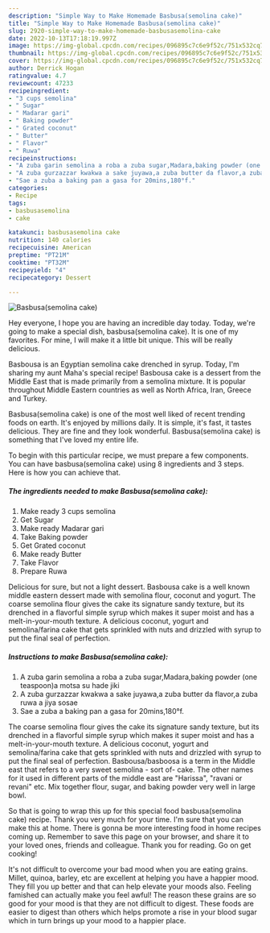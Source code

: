 ```yaml
---
description: "Simple Way to Make Homemade Basbusa(semolina cake)"
title: "Simple Way to Make Homemade Basbusa(semolina cake)"
slug: 2920-simple-way-to-make-homemade-basbusasemolina-cake
date: 2022-10-13T17:18:19.997Z
image: https://img-global.cpcdn.com/recipes/096895c7c6e9f52c/751x532cq70/basbusasemolina-cake-recipe-main-photo.jpg
thumbnail: https://img-global.cpcdn.com/recipes/096895c7c6e9f52c/751x532cq70/basbusasemolina-cake-recipe-main-photo.jpg
cover: https://img-global.cpcdn.com/recipes/096895c7c6e9f52c/751x532cq70/basbusasemolina-cake-recipe-main-photo.jpg
author: Derrick Hogan
ratingvalue: 4.7
reviewcount: 47233
recipeingredient:
- "3 cups semolina"
- " Sugar"
- " Madarar gari"
- " Baking powder"
- " Grated coconut"
- " Butter"
- " Flavor"
- " Ruwa"
recipeinstructions:
- "A zuba garin semolina a roba a zuba sugar,Madara,baking powder (one teaspoon)a motsa su hade jiki"
- "A zuba gurzazzar kwakwa a sake juyawa,a zuba butter da flavor,a zuba ruwa a jiya sosae"
- "Sae a zuba a baking pan a gasa for 20mins,180°f."
categories:
- Recipe
tags:
- basbusasemolina
- cake

katakunci: basbusasemolina cake 
nutrition: 140 calories
recipecuisine: American
preptime: "PT21M"
cooktime: "PT32M"
recipeyield: "4"
recipecategory: Dessert

---
```



![Basbusa(semolina cake)](https://img-global.cpcdn.com/recipes/096895c7c6e9f52c/751x532cq70/basbusasemolina-cake-recipe-main-photo.jpg)

Hey everyone, I hope you are having an incredible day today. Today, we're going to make a special dish, basbusa(semolina cake). It is one of my favorites. For mine, I will make it a little bit unique. This will be really delicious.

Basbousa is an Egyptian semolina cake drenched in syrup. Today, I&#39;m sharing my aunt Maha&#39;s special recipe! Basbousa cake is a dessert from the Middle East that is made primarily from a semolina mixture. It is popular throughout Middle Eastern countries as well as North Africa, Iran, Greece and Turkey.

Basbusa(semolina cake) is one of the most well liked of recent trending foods on earth. It's enjoyed by millions daily. It is simple, it's fast, it tastes delicious. They are fine and they look wonderful. Basbusa(semolina cake) is something that I've loved my entire life.


To begin with this particular recipe, we must prepare a few components. You can have basbusa(semolina cake) using 8 ingredients and 3 steps. Here is how you can achieve that.

<!--inarticleads1-->

##### The ingredients needed to make Basbusa(semolina cake):

1. Make ready 3 cups semolina
1. Get  Sugar
1. Make ready  Madarar gari
1. Take  Baking powder
1. Get  Grated coconut
1. Make ready  Butter
1. Take  Flavor
1. Prepare  Ruwa


Delicious for sure, but not a light dessert. Basbousa cake is a well known middle eastern dessert made with semolina flour, coconut and yogurt. The coarse semolina flour gives the cake its signature sandy texture, but its drenched in a flavorful simple syrup which makes it super moist and has a melt-in-your-mouth texture. A delicious coconut, yogurt and semolina/farina cake that gets sprinkled with nuts and drizzled with syrup to put the final seal of perfection. 

<!--inarticleads2-->

##### Instructions to make Basbusa(semolina cake):

1. A zuba garin semolina a roba a zuba sugar,Madara,baking powder (one teaspoon)a motsa su hade jiki
1. A zuba gurzazzar kwakwa a sake juyawa,a zuba butter da flavor,a zuba ruwa a jiya sosae
1. Sae a zuba a baking pan a gasa for 20mins,180°f.


The coarse semolina flour gives the cake its signature sandy texture, but its drenched in a flavorful simple syrup which makes it super moist and has a melt-in-your-mouth texture. A delicious coconut, yogurt and semolina/farina cake that gets sprinkled with nuts and drizzled with syrup to put the final seal of perfection. Basbousa/basboosa is a term in the Middle east that refers to a very sweet semolina - sort of- cake. The other names for it used in different parts of the middle east are &#34;Harissa&#34;, &#34;ravani or revani&#34; etc. Mix together flour, sugar, and baking powder very well in large bowl. 

So that is going to wrap this up for this special food basbusa(semolina cake) recipe. Thank you very much for your time. I'm sure that you can make this at home. There is gonna be more interesting food in home recipes coming up. Remember to save this page on your browser, and share it to your loved ones, friends and colleague. Thank you for reading. Go on get cooking!

It's not difficult to overcome your bad mood when you are eating grains. Millet, quinoa, barley, etc are excellent at helping you have a happier mood. They fill you up better and that can help elevate your moods also. Feeling famished can actually make you feel awful! The reason these grains are so good for your mood is that they are not difficult to digest. These foods are easier to digest than others which helps promote a rise in your blood sugar which in turn brings up your mood to a happier place.
